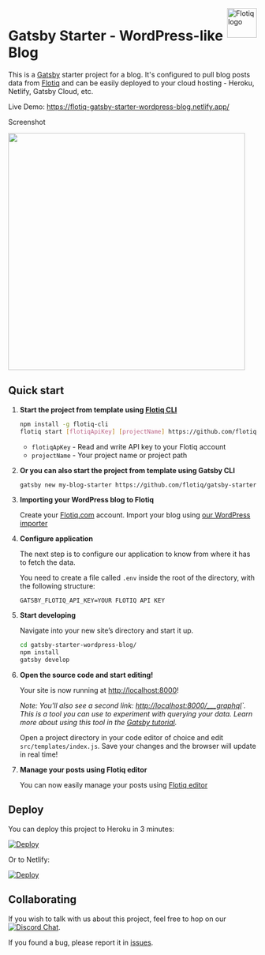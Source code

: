 <a href="https://flotiq.com/">
    <img src="https://editor.flotiq.com/fonts/fq-logo.svg" alt="Flotiq logo" title="Flotiq" align="right" height="60" />
</a>

Gatsby Starter - WordPress-like Blog
========================

This is a [Gatsby](https://gatsbyjs.org) starter project for a blog. It's configured to pull blog posts data from [Flotiq](https://flotiq.com) and can be easily deployed to your cloud hosting - Heroku, Netlify, Gatsby Cloud, etc.

Live Demo: https://flotiq-gatsby-starter-wordpress-blog.netlify.app/

Screenshot

<img src="https://github.com/flotiq/gatsby-starter-wordpress-blog/raw/master/docs/flotiq-starter-blogposts.png" width=480 />


## Quick start

1. **Start the project from template using [Flotiq CLI]((https://github.com/flotiq/flotiq-cli))**

    ```bash
   npm install -g flotiq-cli
   flotiq start [flotiqApiKey] [projectName] https://github.com/flotiq/gatsby-starter-wordpress-blog
    ```
   * `flotiqApKey` - Read and write API key to your Flotiq account      
   * `projectName` - Your project name or project path

1. **Or you can also start the project from template using Gatsby CLI**
    
    ```bash
    gatsby new my-blog-starter https://github.com/flotiq/gatsby-starter-wordpress-blog
    ```
   
1. **Importing your WordPress blog to Flotiq**

   Create your [Flotiq.com](https://flotiq.com) account. Import your blog using [our WordPress importer](https://flotiq.com/services/migrate-wordpress-to-flotiq-headless-cms/)

1. **Configure application**

    The next step is to configure our application to know from where it has to fetch the data.
       
    You need to create a file called `.env` inside the root of the directory, with the following structure:

    ```
    GATSBY_FLOTIQ_API_KEY=YOUR FLOTIQ API KEY
    ```

1.  **Start developing**

    Navigate into your new site’s directory and start it up.

    ```sh
    cd gatsby-starter-wordpress-blog/
    npm install
    gatsby develop
    ```

1.  **Open the source code and start editing!**
    
    Your site is now running at [http://localhost:8000](http://localhost:8000)!
    
    _Note: You'll also see a second link: _[http://localhost:8000/___graphql](http://localhost:8000/___graphql)`_. This is a tool you can use to experiment with querying your data. Learn more about using this tool in the [Gatsby tutorial](https://www.gatsbyjs.org/tutorial/part-five/#introducing-graphiql)._
    
    Open a project directory in your code editor of choice and edit `src/templates/index.js`. Save your changes and the browser will update in real time!

1. **Manage your posts using Flotiq editor**
      
    You can now easily manage your posts using [Flotiq editor](https://editor.flotiq.com)

## Deploy

  You can deploy this project to Heroku in 3 minutes:

  [![Deploy](https://www.herokucdn.com/deploy/button.svg)](https://heroku.com/deploy?template=https://github.com/flotiq/gatsby-starter-wordpress-blog)
  
  Or to Netlify:
  
  [![Deploy](https://www.netlify.com/img/deploy/button.svg)](https://app.netlify.com/start/deploy?repository=https://github.com/flotiq/gatsby-starter-wordpress-blog)


## Collaborating

   If you wish to talk with us about this project, feel free to hop on our [![Discord Chat](https://img.shields.io/discord/682699728454025410.svg)](https://discord.gg/FwXcHnX).
   
   If you found a bug, please report it in [issues](https://github.com/flotiq/gatsby-starter-wordpress-blog/issues).
